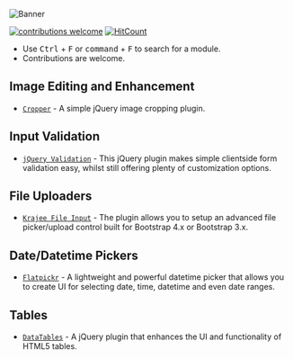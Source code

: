 ![Banner](static/banner.png)

[![contributions welcome](https://img.shields.io/badge/contributions-welcome-brightgreen.svg?style=flat)](https://github.com/aravindnc/A-to-Z-List-of-Useful-jQuery-Plugins/issues)
[![HitCount](http://hits.dwyl.io/aravindnc/A-to-Z-List-of-Useful-jQuery-Plugins.svg)](http://hits.dwyl.io/aravindnc/A-to-Z-List-of-Useful-jQuery-Plugins)

* Use <kbd>Ctrl</kbd> + <kbd>F</kbd> or <kbd>command</kbd> + <kbd>F</kbd> to search for a module.
* Contributions are welcome.

## Image Editing and Enhancement
* [`Cropper`](https://github.com/fengyuanchen/cropper) - A simple jQuery image cropping plugin.

## Input Validation
* [`jQuery Validation`](https://github.com/jquery-validation/jquery-validation) - This jQuery plugin makes simple clientside form validation easy, whilst still offering plenty of customization options.

## File Uploaders
* [`Krajee File Input`](https://plugins.krajee.com/file-input) - The plugin allows you to setup an advanced file picker/upload control built for Bootstrap 4.x or Bootstrap 3.x.

## Date/Datetime Pickers
* [`Flatpickr`](https://flatpickr.js.org/) - A lightweight and powerful datetime picker that allows you to create UI for selecting date, time, datetime and even date ranges.

## Tables
* [`DataTables`](https://datatables.net/) - A jQuery plugin that enhances the UI and functionality of HTML5 tables.
